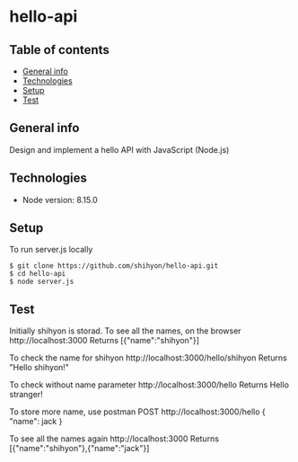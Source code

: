 # hello-api

## Table of contents
* [General info](#general-info)
* [Technologies](#technologies)
* [Setup](#setup)
* [Test](#test)

## General info
Design and implement a hello API with JavaScript (Node.js)

## Technologies
* Node version: 8.15.0

## Setup
To run server.js locally

``` 
$ git clone https://github.com/shihyon/hello-api.git
$ cd hello-api
$ node server.js
```
## Test
Initially shihyon is storad. 
To see all the names, on the browser http://localhost:3000
Returns [{"name":"shihyon"}]

To check the name for shihyon  http://localhost:3000/hello/shihyon
Returns "Hello shihyon!"

To check without name parameter http://localhost:3000/hello
Returns Hello stranger!

To store more name, use postman POST  http://localhost:3000/hello
{
  "name": jack
}

To see all the names again http://localhost:3000
Returns [{"name":"shihyon"},{"name":"jack"}]


